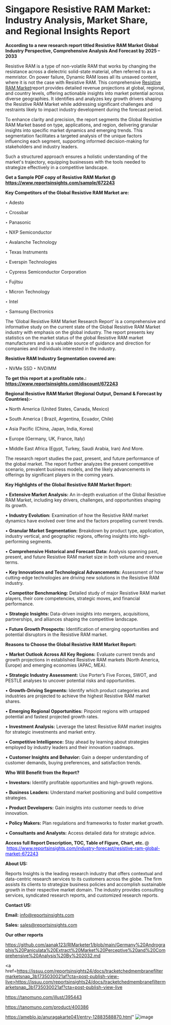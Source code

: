 # Singapore Resistive RAM Market: Industry Analysis, Market Share, and Regional Insights Report

<strong>According to a new research report titled Resistive RAM Market Global Industry Perspective, Comprehensive Analysis And Forecast by 2025 – 2033</strong>

Resistive RAM is a type of non-volatile RAM  that works by changing the resistance across a dielectric solid-state material, often referred to as a memristor. On power failure, Dynamic RAM loses all its unsaved content, where it is not the case with Resistive RAM. This comprehensive <a href=https://www.reportsinsights.com/sample/672243>Resistive RAM Market</a>report provides detailed revenue projections at global, regional, and country levels, offering actionable insights into market potential across diverse geographies. It identifies and analyzes key growth drivers shaping the Resistive RAM Market while addressing significant challenges and restraints likely to impact industry development during the forecast period.

To enhance clarity and precision, the report segments the Global Resistive RAM Market based on type, applications, and region, delivering granular insights into specific market dynamics and emerging trends. This segmentation facilitates a targeted analysis of the unique factors influencing each segment, supporting informed decision-making for stakeholders and industry leaders.

Such a structured approach ensures a holistic understanding of the market's trajectory, equipping businesses with the tools needed to strategize effectively in a competitive landscape.

<strong>Get a Sample PDF copy of Resistive RAM Market </strong><strong>@<a href=https://www.reportsinsights.com/sample/672243 style=color:#0000ff;> https://www.reportsinsights.com/sample/672243</a></strong></font>

<strong>Key Competitors of the Global Resistive RAM Market are:</strong>

‣ Adesto

‣ Crossbar

‣ Panasonic

‣ NXP Semiconductor

‣ Avalanche Technology

‣ Texas Instruments

‣ Everspin Technologies

‣ Cypress Semiconductor Corporation

‣ Fujitsu

‣ Micron Technology

‣ Intel

‣ Samsung Electronics

The ‘Global Resistive RAM Market Research Report’ is a comprehensive and informative study on the current state of the Global Resistive RAM Market industry with emphasis on the global industry. The report presents key statistics on the market status of the global Resistive RAM market manufacturers and is a valuable source of guidance and direction for companies and individuals interested in the industry.

<strong>Resistive RAM Industry Segmentation covered are:</strong>

‣ NVMe SSD
‣ NVDIMM

<strong>To get this report at a profitable rate.: <a href=https://www.reportsinsights.com/discount/672243 style=color:#0000ff;>https://www.reportsinsights.com/discount/672243</a></strong></font>

<strong>Regional Resistive RAM Market (Regional Output, Demand &amp; Forecast by Countries):-</strong>

• North America (United States, Canada, Mexico)

• South America ( Brazil, Argentina, Ecuador, Chile)

• Asia Pacific (China, Japan, India, Korea)

• Europe (Germany, UK, France, Italy)

• Middle East Africa (Egypt, Turkey, Saudi Arabia, Iran) And More.

The research report studies the past, present, and future performance of the global market. The report further analyzes the present competitive scenario, prevalent business models, and the likely advancements in offerings by significant players in the coming years.

<strong>Key Highlights of the Global Resistive RAM Market Report:</strong>

• <strong>Extensive Market Analysis:</strong> An in-depth evaluation of the Global Resistive RAM Market, including key drivers, challenges, and opportunities shaping its growth.

• <strong>Industry Evolution:</strong> Examination of how the Resistive RAM market dynamics have evolved over time and the factors propelling current trends.

• <strong>Granular Market Segmentation:</strong> Breakdown by product type, application, industry vertical, and geographic regions, offering insights into high-performing segments.

• <strong>Comprehensive Historical and Forecast Data:</strong> Analysis spanning past, present, and future Resistive RAM market size in both volume and revenue terms.

• <strong>Key Innovations and Technological Advancements:</strong> Assessment of how cutting-edge technologies are driving new solutions in the Resistive RAM industry.

• <strong>Competitor Benchmarking:</strong> Detailed study of major Resistive RAM market players, their core competencies, strategic moves, and financial performance.

• <strong>Strategic Insights:</strong> Data-driven insights into mergers, acquisitions, partnerships, and alliances shaping the competitive landscape.

• <strong>Future Growth Prospects:</strong> Identification of emerging opportunities and potential disruptors in the Resistive RAM market.

<strong>Reasons to Choose the Global Resistive RAM Market Report:</strong>

• <strong>Market Outlook Across All Key Regions:</strong> Evaluate current trends and growth projections in established Resistive RAM markets (North America, Europe) and emerging economies (APAC, MEA).

• <strong>Strategic Industry Assessment:</strong> Use Porter’s Five Forces, SWOT, and PESTLE analyses to uncover potential risks and opportunities.

• <strong>Growth-Driving Segments:</strong> Identify which product categories and industries are projected to achieve the highest Resistive RAM market shares.

• <strong>Emerging Regional Opportunities:</strong> Pinpoint regions with untapped potential and fastest projected growth rates.

• <strong>Investment Analysis:</strong> Leverage the latest Resistive RAM market insights for strategic investments and market entry.

• <strong>Competitive Intelligence:</strong> Stay ahead by learning about strategies employed by industry leaders and their innovation roadmaps.

• <strong>Customer Insights and Behavior:</strong> Gain a deeper understanding of customer demands, buying preferences, and satisfaction trends.

<strong>Who Will Benefit from the Report?</strong>

• <strong>Investors:</strong> Identify profitable opportunities and high-growth regions.

• <strong>Business Leaders:</strong> Understand market positioning and build competitive strategies.

• <strong>Product Developers:</strong> Gain insights into customer needs to drive innovation.

• <strong>Policy Makers:</strong> Plan regulations and frameworks to foster market growth.

• <strong>Consultants and Analysts:</strong> Access detailed data for strategic advice.
</ul>
<strong>Access full Report Description, TOC, Table of Figure, Chart, etc. </strong>@  <a href=https://www.reportsinsights.com/industry-forecast/resistive-ram-global-market-672243 style=color:#0000ff;>https://www.reportsinsights.com/industry-forecast/resistive-ram-global-market-672243</a></font>

<strong><strong>About US</strong>:</strong>

Reports Insights is the leading research industry that offers contextual and data-centric research services to its customers across the globe. The firm assists its clients to strategize business policies and accomplish sustainable growth in their respective market domain. The industry provides consulting services, syndicated research reports, and customized research reports.

<strong>Contact US:</strong>

<p class=""""><b>Email:</b> <a href=mailto:info@reportsinsights.com>info@reportsinsights.com</a></p>
<p class=""""><b>Sales:</b> <a href=mailto:sales@reportsinsights.com>sales@reportsinsights.com</a></p>

<strong>Our other reports</strong>

<a href=https://github.com/aanak123/RIMarketer1/blob/main/Germany%20Andrographis%20Paniculata%20Extract%20Market%20Perceptive%20and%20Comprehensive%20Analysis%20By%202032.md>https://github.com/aanak123/RIMarketer1/blob/main/Germany%20Andrographis%20Paniculata%20Extract%20Market%20Perceptive%20and%20Comprehensive%20Analysis%20By%202032.md</a>

<a href=https://issuu.com/reportsinsights24/docs/tracketchedmembranefiltermarketsnap_3b1735030021af?cta=post-publish-view-live>https://issuu.com/reportsinsights24/docs/tracketchedmembranefiltermarketsnap_3b1735030021af?cta=post-publish-view-live</a>

<a href=https://tanomuno.com/illust/395443>https://tanomuno.com/illust/395443</a>

<a href=https://tanomuno.com/product/400386>https://tanomuno.com/product/400386</a>

<a href=https://ameblo.jp/anuragakarte041/entry-12883588870.html>https://ameblo.jp/anuragakarte041/entry-12883588870.html</a>"
![image](https://github.com/user-attachments/assets/24b9eace-8541-400b-8a47-0449089d6ad4)
